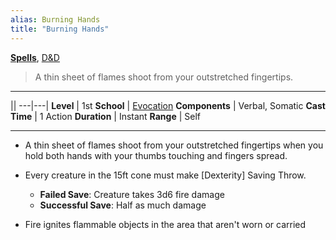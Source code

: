 ```yaml
---
alias: Burning Hands
title: "Burning Hands"
---
```

**[Spells](2_DnD/Dungeons_And_Dragons/0_DnD/DnDU_Spells.md)**, [D&D](2_DnD/Dungeons_And_Dragons/DnDU_Dungeons-And-Dragons.md)

> A thin sheet of flames shoot from your outstretched fingertips.

---

||
---|---|
**Level** | 1st
**School** | [Evocation](2_DnD/Dungeons_And_Dragons/Spells/)
**Components** | Verbal, Somatic
**Cast Time** | 1 Action
**Duration** | Instant
**Range** | Self


---
- A thin sheet of flames shoot from your outstretched fingertips when you hold both hands with your thumbs touching and fingers spread.

- Every creature in the 15ft cone must make [Dexterity] Saving Throw.
	- **Failed Save**: Creature takes 3d6 fire damage
	- **Successful Save**: Half as much damage

- Fire ignites flammable objects in the area that aren't worn or carried